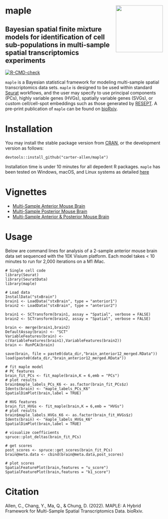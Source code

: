 # maple <img src="https://carter-allen.github.io/maple.png" align="right" width="150"/>

## Bayesian spatial finite mixture models for identification of cell sub-populations in multi-sample spatial transcriptomics experiments

[![R-CMD-check](https://github.com/carter-allen/maple/actions/workflows/R-CMD-check.yaml/badge.svg)](https://github.com/carter-allen/maple/actions/workflows/R-CMD-check.yaml)

`maple` is a Bayesian statistical framework for modeling multi-sample spatial transcriptomics data sets. `maple` is designed to be used within standard [Seurat](https://satijalab.org/seurat/) workflows, and the user may specify to use principal components (PCs), highly variable genes (HVGs), spatially variable genes (SVGs), or custom cell/cell-spot embeddings such as those generated by [RESEPT](https://github.com/OSU-BMBL/RESEPT). A pre-print publication of `maple` can be found on [bioRxiv](https://www.biorxiv.org/content/10.1101/2022.02.28.482296v2).

# Installation 

You may install the stable package version from [CRAN](https://CRAN.R-project.org/package=maple), or the development version as follows:

```
devtools::install_github("carter-allen/maple")
```

Installation time is under 10 minutes for all depedent R packages. `maple` has been tested on Windows, macOS, and Linux systems as detailed [here](https://cran.r-project.org/web/checks/check_results_maple.html)

# Vignettes

- [Multi-Sample Anterior Mouse Brain](https://carter-allen.github.io/stxBrain_multi_maple.html)
- [Multi-Sample Posterior Mouse Brain](https://carter-allen.github.io/stxBrain_posterior_maple.html)
- [Multi-Sample Anterior & Posterior Mouse Brain](https://carter-allen.github.io/stxBrain_all_maple.html)

# Usage

Below are command lines for analysis of a 2-sample anterior mouse brain data set sequenced with the 10X Visium platform. Each model takes < 10 minutes to run for 2,000 iterations on a M1 iMac.

```
# Single cell code
library(Seurat)
library(SeuratData)
library(maple)

# Load data
InstallData("stxBrain")
brain1 <- LoadData("stxBrain", type = "anterior1")
brain2 <- LoadData("stxBrain", type = "anterior2")

brain1 <- SCTransform(brain1, assay = "Spatial", verbose = FALSE)
brain2 <- SCTransform(brain2, assay = "Spatial", verbose = FALSE)

brain <- merge(brain1,brain2)
DefaultAssay(brain) <- "SCT"
VariableFeatures(brain) <- c(VariableFeatures(brain1),VariableFeatures(brain2))
brain <- RunPCA(brain)

save(brain, file = paste0(data_dir,"brain_anterior12_merged.RData"))
load(paste0(data_dir,"brain_anterior12_merged.RData"))

# fit maple model 
# PC features
brain_fit_PCs <- fit_maple(brain,K = 6,emb = "PCs")
# plot results
brain$maple_labels_PCs_K6 <- as.factor(brain_fit_PCs$z)
Idents(brain) <- "maple_labels_PCs_K6"
SpatialDimPlot(brain,label = TRUE)

# HVG features
brain_fit_HVGs <- fit_maple(brain,K = 6,emb = "HVGs")
# plot results
brain$maple_labels_HVGs_K6 <- as.factor(brain_fit_HVGs$z)
Idents(brain) <- "maple_labels_HVGs_K6"
SpatialDimPlot(brain,label = TRUE)

# visualize coefficients
spruce::plot_deltas(brain_fit_PCs)

# get scores
post_scores <- spruce::get_scores(brain_fit_PCs)
brain@meta.data <- cbind(brain@meta.data,post_scores)

# plot scores
SpatialFeaturePlot(brain,features = "u_score")
SpatialFeaturePlot(brain,features = "k1_score")
```

# Citation

Allen, C., Chang, Y., Ma, Q., & Chung, D. (2022). MAPLE: A Hybrid Framework for Multi-Sample Spatial Transcriptomics Data. bioRxiv.
